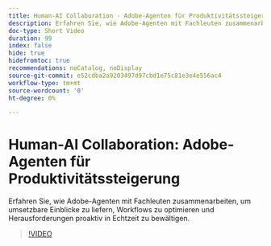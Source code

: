 ```yaml
---
title: Human-AI Collaboration - Adobe-Agenten für Produktivitätssteigerung
description: Erfahren Sie, wie Adobe-Agenten mit Fachleuten zusammenarbeiten, um umsetzbare Einblicke zu liefern, Workflows zu optimieren und Herausforderungen proaktiv in Echtzeit zu bewältigen.
doc-type: Short Video
duration: 99
index: false
hide: true
hidefromtoc: true
recommendations: noCatalog, noDisplay
source-git-commit: e52cdba2a9203497d97cbd1e75c81e3e4e556ac4
workflow-type: tm+mt
source-wordcount: '0'
ht-degree: 0%

---
```



# Human-AI Collaboration: Adobe-Agenten für Produktivitätssteigerung

Erfahren Sie, wie Adobe-Agenten mit Fachleuten zusammenarbeiten, um umsetzbare Einblicke zu liefern, Workflows zu optimieren und Herausforderungen proaktiv in Echtzeit zu bewältigen.

<!-- 62_S653_3442539_98_humanai-collaboration-adobe-agents-enhancing-productivity -->
>[!VIDEO](https://video.tv.adobe.com/v/3460406/?learn=on&enablevpops=true&captions=ger)
